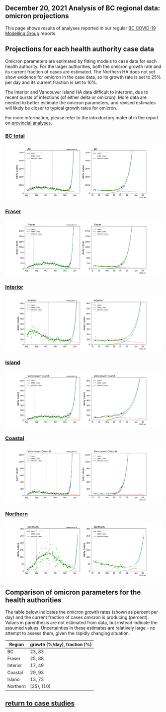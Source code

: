 ## December 20, 2021 Analysis of BC regional data: omicron projections

This page shows results of analyses reported in our regular [BC COVID-19 Modelling Group](https://bccovid-19group.ca/) reports.

## Projections for each health authority case data

Omicron parameters are estimated by fitting
models to case data for each health authority.
For the larger authorities, both the omicron growth rate and
its current fraction of cases are estimated.
The Northern HA does not yet show evidence for omicron in the case
data, so its growth rate is set to 25% per day and its current fraction is set to 10%.

The Interior and Vancouver Island HA data difficult to interpret, due to recent bursts of
infections (of either delta or omicron).
More data are needed to better estimate the omicron parameters, 
and revised estimates will likely be closer to typical growth rates for omicron.

For more information, please refer to the introductory
material in the report on [provincial analyses](../prov20211220/index.md).

### [BC total](img/bc_4_1_1220_linear_omicron.pdf)

![bc](img/bc_4_1_1220_linear_omicron.png)

### [Fraser](img/fraser_4_1_1220_linear_omicron.pdf)

![fraser](img/fraser_4_1_1220_linear_omicron.png)

### [Interior](img/interior_4_1_1220_linear_omicron.pdf)

![interior](img/interior_4_1_1220_linear_omicron.png)

### [Island](img/island_4_1_1220_linear_omicron.pdf)

![island](img/island_4_1_1220_linear_omicron.png)

### [Coastal](img/coastal_4_1_1220_linear_omicron.pdf)

![coastal](img/coastal_4_1_1220_linear_omicron.png)

### [Northern](img/northern_4_1_1220_linear_omicron.pdf)

![northern](img/northern_4_1_1220_linear_omicron.png)

## Comparison of omicron parameters for the health authorities

The table below indicates the omicron growth rates (shown as percent per day)
and the current fraction of cases omicron is producing (percent).
Values in parenthesis are not estimated from data, but instead indicate the assumed values.
Uncertainties in these estimates are relatively large - no attempt to assess them, given the rapidly changing
situation.


Region | growth (%/day), fraction (%)
---|---
BC | 23, 83 
Fraser | 25, 88
Interior | 17, 49
Coastal | 29, 93
Island | 13, 73
Northern | (25), (10)


## [return to case studies](../index.md)


